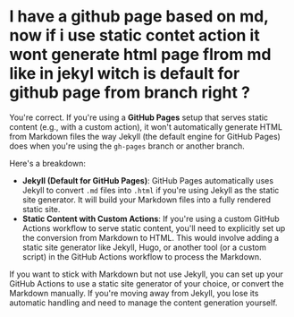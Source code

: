 # I have a github page based on md, now if i use static contet action it wont generate html page flrom md like in jekyl witch is default for github page from branch right ?

You're correct. If you're using a **GitHub Pages** setup that serves static content (e.g., with a custom action), it won't automatically generate HTML from Markdown files the way Jekyll (the default engine for GitHub Pages) does when you're using the `gh-pages` branch or another branch.

Here's a breakdown:

- **Jekyll (Default for GitHub Pages)**: GitHub Pages automatically uses Jekyll to convert `.md` files into `.html` if you're using Jekyll as the static site generator. It will build your Markdown files into a fully rendered static site.
- **Static Content with Custom Actions**: If you're using a custom GitHub Actions workflow to serve static content, you'll need to explicitly set up the conversion from Markdown to HTML. This would involve adding a static site generator like Jekyll, Hugo, or another tool (or a custom script) in the GitHub Actions workflow to process the Markdown.

If you want to stick with Markdown but not use Jekyll, you can set up your GitHub Actions to use a static site generator of your choice, or convert the Markdown manually. If you're moving away from Jekyll, you lose its automatic handling and need to manage the content generation yourself.
